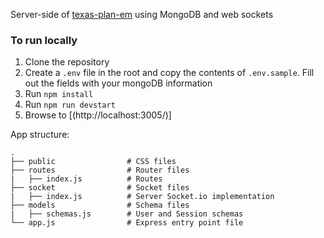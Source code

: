 Server-side of [texas-plan-em](https://github.com/juanflo/texas-plan-em) using MongoDB and web sockets

### To run locally
1. Clone the repository
2. Create a `.env` file in the root and copy the contents of `.env.sample`. Fill out the fields with your mongoDB information
3. Run `npm install`
4. Run `npm run devstart`
5. Browse to [(http://localhost:3005/)]

App structure:

```
.
├── public                # CSS files
├── routes                # Router files
|   ├── index.js          # Routes
├── socket                # Socket files
|   ├── index.js          # Server Socket.io implementation
├── models                # Schema files
|   ├── schemas.js        # User and Session schemas
└── app.js                # Express entry point file
```

